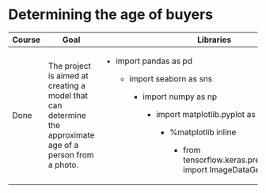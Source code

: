# Determining the age of buyers
Course | Goal | Libraries
------------- |---------------- | ---------------- 
Done | The project is aimed at creating a model that can determine the approximate age of a person from a photo.  |<ul><li>import pandas as pd</li><ul><li>import seaborn as sns</li><ul><li>import numpy as np</li><ul><li>import matplotlib.pyplot as plt</li><ul><li>%matplotlib inline</li><ul><li>from tensorflow.keras.preprocessing.image import ImageDataGenerator</li>
